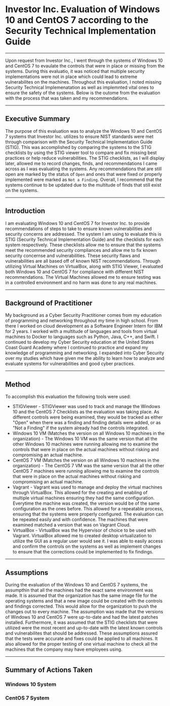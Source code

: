 # Investor Inc. Evaluation of Windows 10 and CentOS 7 according to the Security Technical Implementation Guide
---

Upon request from Investor Inc., I went through the systems of Windows 10 and CentOS 7 to evaulate the controls that were in place or missing from the systems. During this evaluatio, it was noticed that multiple security implementations were not in place which could lead to extreme vulnerabilites on the machines. Throughout this evaluation, I noted missing Security Technical Implemenatation as well as implemnted vital ones to ensure the safety of the systems. Below is the outome from the evaluation with the process that was taken and my recommendations.

---

## Executive Summary
The purpose of this evaluation was to analyze the Windows 10 and CentOS 7 systems that Investor Inc. utilizes to ensure NIST standards were met through comparison with the Security Technical Implementation Guide (STIG). This was accomplished by comparing the systems to the STIG checklists by using the STIG viewer tool to compare and fix missing best practices or help reduce vulnerabilities. The STIG checklists, as I will display later, allowed me to record changes, finds, and recommendations I came across as I was evaluating the systems. Any recommendations that are still open are marked by the status of `Open` and ones that were fixed or properly implemented were marked as `Not a Finding`. Overall, I recommend that the systems continue to be updated due to the multitude of finds that still exist on the systems.

---

## Introduction
I am evaluating Windows 10 and CentOS 7 for Investor Inc. to provide recommendations of steps to take to ensure known vulnerabilities and security concerns are addressed. The system I am using to evaluate this is STIG (Security Technical Implementation Guide) and the checklists for each system respectively. These checklists allow me to ensure that the systems meet the recommended security compliances and allow me to fix known security concernse and vulnerabilities. These security flaws and vulnerabilities are all based off of known NIST recommendations. Through utilizing Virtual Machines on VirtualBox, along with STIG Viewer, I evaluated both Windows 10 and CentOS 7 for compliance with different NIST recommendations. The Virtual Machines allowed me to ensure testing was in a controlled environment and no harm was done to any real machines.

---

## Background of Practitioner
My background as a Cyber Security Practitioner comes from my education of programming and networking throughout my time in high school. From there I worked on cloud development as a Software Engineer Intern for IBM for 2 years. I worked with a multitude of languages and tools from virtual machines to Docker to languages such as Python, Java, C++, and Swift. I continued to develop my Cyber Security education at the United States Coast Guard Academy where I continued to practice and expand my knowledge of programming and networking. I expanded into Cyber Security over my studies which have given me the ability to learn how to analyze and evaluate systems for vulnerabilities and good cyber practices.

---

## Method
To accomplish this evaluation the following tools were used:
* STIGViewer - STIGViewer was used to track and manage the Windows 10 and the CentOS 7 Checklists as the evaluation was taking place. As different controls were being examined, they would be tracked as either "Open" when there was a finding and finding details were added, or as "Not a Finding" if the system already had the controls integrated. 
* Windows 10 VM (Matches the version on all Windows 10 machines in the organization) - The Windows 10 VM was the same version that all the other Windows 10 machines were running allowing me to examine the controls that were in place on the actual machines without risking and compromising an actual machine.
* CentOS 7 VM (Matches the version on all Windows 10 machines in the organization) - The CentOS 7 VM was the same version that all the other CentOS 7 machines were running allowing me to examine the controls that were in place on the actual machines without risking and compromising an actual machine.
* Vagrant - Vagrant was used to manage and deploy the virtual machines through VirtualBox. This allowed for the creating and enabling of multiple virtual machines ensuring they had the same configuration. Everytime the machine was created, the version would be of the same configuration as the ones before. This allowed for a repeatable process, ensuring that the systems were properly configured. The evaluation can be repeated easily and with confidence. The machines that were examined matched a version that was on Vagrant Cloud.
* VirtualBox - VirtualBox was the Hypervisor of choice to be used with Vagrant. VirtualBox allowed me to created desktop virtualization to utilize the GUI as a regular user would see it. I was able to easily access and confirm the controls on the systems as well as implement changes to ensure that the corrections could be implemented to fix findings. 

---

## Assumptions
During the evaluation of the Windows 10 and CentOS 7 systems, the assumpthin that all the machines had the exact same environment was made. It is assumed that the organization has the same image file for the operating systems and that a new image could be created with the controls and findings corrected. This would allow for the organization to push the changes out to every machine. The assumption was made that the versions of Windows 10 and CentOS 7 were up-to-date and had the latest patches installed. Furthermore, it was assumed that the STIG checklists that were utilized were the most recent and up-to-date with the latest known controls and vulnerabilites that should be addressed. These assumptions assured that the tests were accurate and fixes could be applied to all machines. It also allowed for the proper testing of one virtual machine to check all the machines that the company may have employees using.

---

## Summary of Actions Taken
### Windows 10 System

### CentOS 7 System

